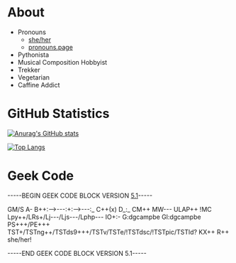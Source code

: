 # About
* Pronouns
    * [she/her](https://pronoun.is/she)
    * [pronouns.page](https://en.pronouns.page/@dgcampbe)
* Pythonista
* Musical Composition Hobbyist
* Trekker
* Vegetarian
* Caffine Addict
# GitHub Statistics
[![Anurag's GitHub stats](https://github-readme-stats.vercel.app/api?username=dgcampbe&show_icons=true&theme=dracula)](https://github.com/anuraghazra/github-readme-stats)

[![Top Langs](https://github-readme-stats.vercel.app/api/top-langs/?username=dgcampbe&layout=compact&theme=dracula)](https://github.com/anuraghazra/github-readme-stats)
# Geek Code
-----BEGIN GEEK CODE BLOCK VERSION [5.1](https://github.com/telavivmakers/geek_code)-----

GM/S A- B++:-->---:+:-->---:_ C++(x) D_:_ CM++ MW--- ULAP++ !MC Lpy++/LRs+/Lj---/Ljs---/Lphp--- IO+:- G:dgcampbe Gl:dgcampbe PS+++/PE+++ TST+/TSTng++/TSTds9+++/TSTv/TSTe/!TSTdsc/!TSTpic/TSTld? KX++ R++ she/her!

-----END GEEK CODE BLOCK VERSION 5.1-----
